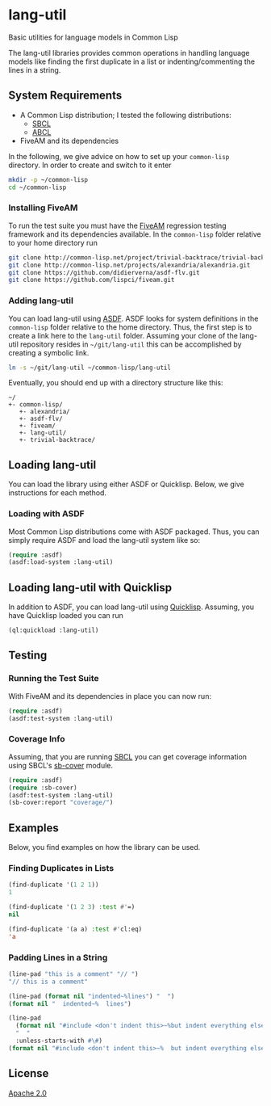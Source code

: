 # lang-util
Basic utilities for language models in Common Lisp

The lang-util libraries provides common operations in handling language models like finding the first duplicate in a list or indenting/commenting the lines in a string.

## System Requirements

- A Common Lisp distribution; I tested the following distributions:
  * [SBCL](https://www.sbcl.org/)
  * [ABCL](https://abcl.org/)
- FiveAM and its dependencies

In the following, we give advice on how to set up your `common-lisp` directory. In order to create and switch to it enter

``` bash
mkdir -p ~/common-lisp
cd ~/common-lisp
```

### Installing FiveAM

To run the test suite you must have the [FiveAM](https://fiveam.common-lisp.dev/) regression testing framework and its dependencies available. In the `common-lisp` folder relative to your home directory run

``` bash
git clone http://common-lisp.net/project/trivial-backtrace/trivial-backtrace.git
git clone http://common-lisp.net/projects/alexandria/alexandria.git
git clone https://github.com/didierverna/asdf-flv.git
git clone https://github.com/lispci/fiveam.git
```

### Adding lang-util

You can load lang-util using [ASDF](https://asdf.common-lisp.dev/). ASDF looks for system definitions in the `common-lisp` folder relative to the home directory. Thus, the first step is to create a link here to the `lang-util` folder. Assuming your clone of the lang-util repository resides in `~/git/lang-util` this can be accomplished by creating a symbolic link.

``` bash
ln -s ~/git/lang-util ~/common-lisp/lang-util
```

Eventually, you should end up with a directory structure like this:

    ~/
	+- common-lisp/
	   +- alexandria/
	   +- asdf-flv/
	   +- fiveam/
	   +- lang-util/
	   +- trivial-backtrace/

## Loading lang-util

You can load the library using either ASDF or Quicklisp. Below, we give instructions for each method.

### Loading with ASDF

Most Common Lisp distributions come with ASDF packaged. Thus, you can simply require ASDF and load the lang-util system like so:

``` cl
(require :asdf)
(asdf:load-system :lang-util)
```

## Loading lang-util with Quicklisp

In addition to ASDF, you can load lang-util using [Quicklisp](https://www.quicklisp.org/beta/). Assuming, you have Quicklisp loaded you can run

``` cl
(ql:quickload :lang-util)
```

## Testing

### Running the Test Suite

With FiveAM and its dependencies in place you can now run:

``` cl
(require :asdf)
(asdf:test-system :lang-util)
```

### Coverage Info

Assuming, that you are running [SBCL](https://www.sbcl.org/) you can get coverage information using SBCL's  [sb-cover](http://www.sbcl.org/manual/#sb_002dcover) module.

``` cl
(require :asdf)
(require :sb-cover)
(asdf:test-system :lang-util)
(sb-cover:report "coverage/")
```

## Examples

Below, you find examples on how the library can be used.

### Finding Duplicates in Lists

``` cl
(find-duplicate '(1 2 1))
1
```

``` cl
(find-duplicate '(1 2 3) :test #'=)
nil
```

``` cl
(find-duplicate '(a a) :test #'cl:eq)
'a
```

### Padding Lines in a String

``` cl
(line-pad "this is a comment" "// ")
"// this is a comment"
```

``` cl
(line-pad (format nil "indented~%lines") "  ")
(format nil "  indented~%  lines")
```

``` cl
(line-pad
  (format nil "#include <don't indent this>~%but indent everything else")
  "  "
  :unless-starts-with #\#)
(format nil "#include <don't indent this>~%  but indent everything else")
```

## License

[Apache 2.0](https://www.apache.org/licenses/LICENSE-2.0.html)
